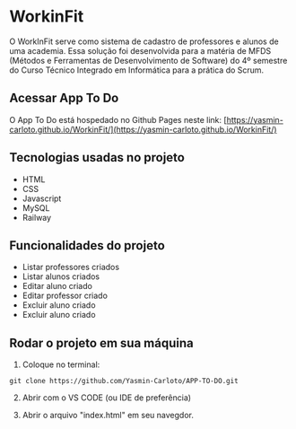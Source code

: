 # WorkinFit

O WorkInFit serve como sistema de cadastro de professores e alunos de uma academia. Essa solução foi desenvolvida para a matéria de MFDS (Métodos e Ferramentas de Desenvolvimento de Software) do 4º semestre do Curso Técnico Integrado em Informática para a prática do Scrum.

## Acessar App To Do
O App To Do está hospedado no Github Pages neste link: [https://yasmin-carloto.github.io/WorkinFit/](https://yasmin-carloto.github.io/WorkinFit/)

## Tecnologias usadas no projeto
* HTML 
* CSS
* Javascript
* MySQL
* Railway

## Funcionalidades do projeto
* Listar professores criados
* Listar alunos criados
* Editar aluno criado
* Editar professor criado
* Excluir aluno criado
* Excluir aluno criado

## Rodar o projeto em sua máquina

1. Coloque no terminal:
```
git clone https://github.com/Yasmin-Carloto/APP-TO-DO.git
```

2. Abrir com o VS CODE (ou IDE de preferência)

3. Abrir o arquivo "index.html" em seu navegdor.
